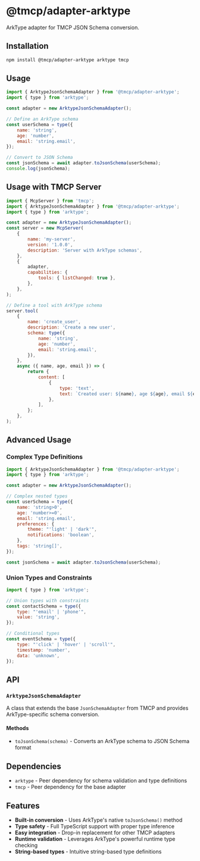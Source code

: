 # @tmcp/adapter-arktype

ArkType adapter for TMCP JSON Schema conversion.

## Installation

```bash
npm install @tmcp/adapter-arktype arktype tmcp
```

## Usage

```javascript
import { ArktypeJsonSchemaAdapter } from '@tmcp/adapter-arktype';
import { type } from 'arktype';

const adapter = new ArktypeJsonSchemaAdapter();

// Define an ArkType schema
const userSchema = type({
	name: 'string',
	age: 'number',
	email: 'string.email',
});

// Convert to JSON Schema
const jsonSchema = await adapter.toJsonSchema(userSchema);
console.log(jsonSchema);
```

## Usage with TMCP Server

```javascript
import { McpServer } from 'tmcp';
import { ArktypeJsonSchemaAdapter } from '@tmcp/adapter-arktype';
import { type } from 'arktype';

const adapter = new ArktypeJsonSchemaAdapter();
const server = new McpServer(
	{
		name: 'my-server',
		version: '1.0.0',
		description: 'Server with ArkType schemas',
	},
	{
		adapter,
		capabilities: {
			tools: { listChanged: true },
		},
	},
);

// Define a tool with ArkType schema
server.tool(
	{
		name: 'create_user',
		description: 'Create a new user',
		schema: type({
			name: 'string',
			age: 'number',
			email: 'string.email',
		}),
	},
	async ({ name, age, email }) => {
		return {
			content: [
				{
					type: 'text',
					text: `Created user: ${name}, age ${age}, email ${email}`,
				},
			],
		};
	},
);
```

## Advanced Usage

### Complex Type Definitions

```javascript
import { ArktypeJsonSchemaAdapter } from '@tmcp/adapter-arktype';
import { type } from 'arktype';

const adapter = new ArktypeJsonSchemaAdapter();

// Complex nested types
const userSchema = type({
	name: 'string>0',
	age: 'number>=0',
	email: 'string.email',
	preferences: {
		theme: "'light' | 'dark'",
		notifications: 'boolean',
	},
	tags: 'string[]',
});

const jsonSchema = await adapter.toJsonSchema(userSchema);
```

### Union Types and Constraints

```javascript
import { type } from 'arktype';

// Union types with constraints
const contactSchema = type({
	type: "'email' | 'phone'",
	value: 'string',
});

// Conditional types
const eventSchema = type({
	type: "'click' | 'hover' | 'scroll'",
	timestamp: 'number',
	data: 'unknown',
});
```

## API

### `ArktypeJsonSchemaAdapter`

A class that extends the base `JsonSchemaAdapter` from TMCP and provides ArkType-specific schema conversion.

#### Methods

- `toJsonSchema(schema)` - Converts an ArkType schema to JSON Schema format

## Dependencies

- `arktype` - Peer dependency for schema validation and type definitions
- `tmcp` - Peer dependency for the base adapter

## Features

- **Built-in conversion** - Uses ArkType's native `toJsonSchema()` method
- **Type safety** - Full TypeScript support with proper type inference
- **Easy integration** - Drop-in replacement for other TMCP adapters
- **Runtime validation** - Leverages ArkType's powerful runtime type checking
- **String-based types** - Intuitive string-based type definitions
